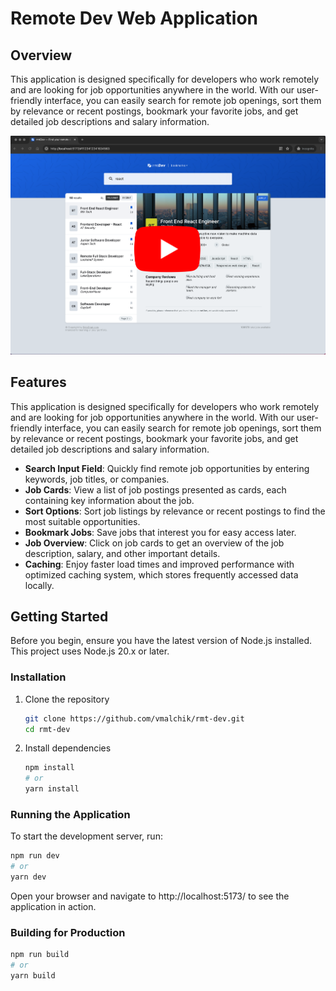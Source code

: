 # Remote Dev Web Application

## Overview

This application is designed specifically for developers who work remotely and are looking for job opportunities anywhere in the world. With our user-friendly interface, you can easily search for remote job openings, sort them by relevance or recent postings, bookmark your favorite jobs, and get detailed job descriptions and salary information.

[![Watch the video](app_preview.png)](https://youtu.be/pMbCnkourL4)

## Features

This application is designed specifically for developers who work remotely and are looking for job opportunities anywhere in the world. With our user-friendly interface, you can easily search for remote job openings, sort them by relevance or recent postings, bookmark your favorite jobs, and get detailed job descriptions and salary information.

- **Search Input Field**: Quickly find remote job opportunities by entering keywords, job titles, or companies.
- **Job Cards**: View a list of job postings presented as cards, each containing key information about the job.
- **Sort Options**: Sort job listings by relevance or recent postings to find the most suitable opportunities.
- **Bookmark Jobs**: Save jobs that interest you for easy access later.
- **Job Overview**: Click on job cards to get an overview of the job description, salary, and other important details.
- **Caching**: Enjoy faster load times and improved performance with optimized caching system, which stores frequently accessed data locally.

## Getting Started

Before you begin, ensure you have the latest version of Node.js installed. This project uses Node.js 20.x or later.

### Installation

1. Clone the repository

   ```sh
   git clone https://github.com/vmalchik/rmt-dev.git
   cd rmt-dev
   ```

2. Install dependencies

   ```sh
   npm install
   # or
   yarn install
   ```

### Running the Application

To start the development server, run:

```sh
npm run dev
# or
yarn dev
```

Open your browser and navigate to http://localhost:5173/ to see the application in action.

### Building for Production

```sh
npm run build
# or
yarn build
```
